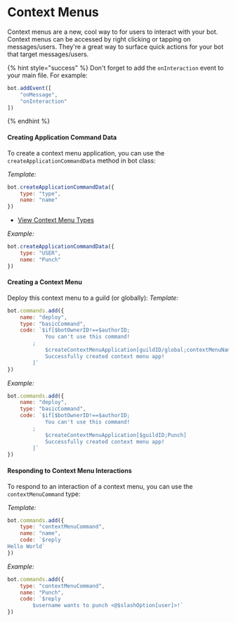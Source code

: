 # Context Menus
Context menus are a new, cool way to for users to interact with your bot. Context menus can be accessed by right clicking or tapping on messages/users. They're a great way to surface quick actions for your bot that target messages/users.

{% hint style="success" %}
Don't forget to add the `onInteraction` event to your main file. For example:
```js
bot.addEvent([
    "onMessage",
    "onInteraction"
])
```
{% endhint %}

#### Creating Application Command Data
To create a context menu application, you can use the `createApplicationCommandData` method in bot class:

_Template:_
```js
bot.createApplicationCommandData({
    type: "type",
    name: "name"
})
```
- [View Context Menu Types](typedefs/contextmenutypes.md)

_Example:_
```js
bot.createApplicationCommandData({
    type: "USER",
    name: "Punch"
})
```

#### Creating a Context Menu
Deploy this context menu to a guild (or globally):
_Template:_
```js
bot.commands.add({
    name: "deploy",
    type: "basicCommand",
    code: `$if[$botOwnerID!==$authorID;
            You can't use this command!
        ;
            $createContextMenuApplication[guildID/global;contextMenuName]
            Successfully created context menu app!
        ]`
})
```

_Example:_
```js
bot.commands.add({
    name: "deploy",
    type: "basicCommand",
    code: `$if[$botOwnerID!==$authorID;
            You can't use this command!
        ;
            $createContextMenuApplication[$guildID;Punch]
            Successfully created context menu app!
        ]`
})
```

#### Responding to Context Menu Interactions
To respond to an interaction of a context menu, you can use the `contextMenuCommand` type:

_Template:_
```js
bot.commands.add({
    type: "contextMenuCommand",
    name: "name",
    code: `$reply
Hello World`
})
```

_Example:_
```js
bot.commands.add({
    type: "contextMenuCommand",
    name: "Punch",
    code: `$reply
        $username wants to punch <@$slashOption[user]>!`
})
```
